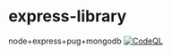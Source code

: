 # express-library
node+express+pug+mongodb
[![CodeQL](https://github.com/solaris0051/express-library/actions/workflows/codeql.yml/badge.svg)](https://github.com/solaris0051/express-library/actions/workflows/codeql.yml)
